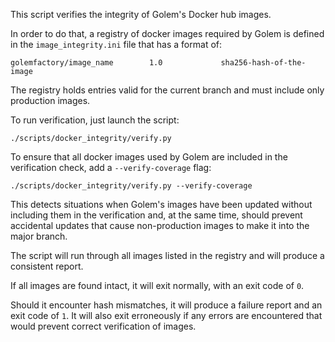 This script verifies the integrity of Golem's Docker hub images.

In order to do that, a registry of docker images required by Golem is defined in
the `image_integrity.ini` file that has a format of:

```
golemfactory/image_name        1.0             sha256-hash-of-the-image
```

The registry holds entries valid for the current branch and must include only
production images.

To run verification, just launch the script:

`./scripts/docker_integrity/verify.py`

To ensure that all docker images used by Golem are included in the verification
check, add a `--verify-coverage` flag:

`./scripts/docker_integrity/verify.py --verify-coverage`

This detects situations when Golem's images have been updated without including
them in the verification and, at the same time, should prevent accidental updates
that cause non-production images to make it into the major branch.

The script will run through all images listed in the registry and will produce
a consistent report.

If all images are found intact, it will exit normally, with an exit code of `0`.

Should it encounter hash mismatches, it will produce a failure report and an
exit code of `1`. It will also exit erroneously if any errors are encountered
that would prevent correct verification of images.
